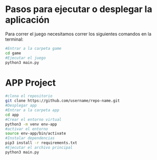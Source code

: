 # Pasos para ejecutar o desplegar la aplicación

Para correr el juego necesitamos correr los siguientes comandos en la terminal:

```bash
#Entrar a la carpeta game
cd game
#Ejecutar el juego
python3 main.py
```

# APP Project

```bash
#clona el repositorio
git clone https://github.com/username/repo-name.git
#Desplegar app
#Entrar a la carpeta app
cd app
#Crear el entorno virtual
python3 -m venv env-app
#activar el entorno
source env-app/bin/activate
#Instalar dependencias
pip3 install -r requirements.txt
#Ejecutar el archivo principal
python3 main.py
```